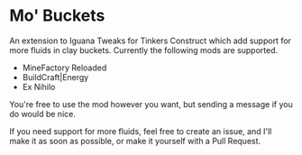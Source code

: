 # Mo' Buckets
An extension to Iguana Tweaks for Tinkers Construct which add support for more fluids in clay buckets. Currently the following mods are supported.

* MineFactory Reloaded
* BuildCraft|Energy
* Ex Nihilo

You're free to use the mod however you want, but sending a message if you do would be nice.

If you need support for more fluids, feel free to create an issue, and I'll make it as soon as possible, or make it yourself with a Pull Request.

